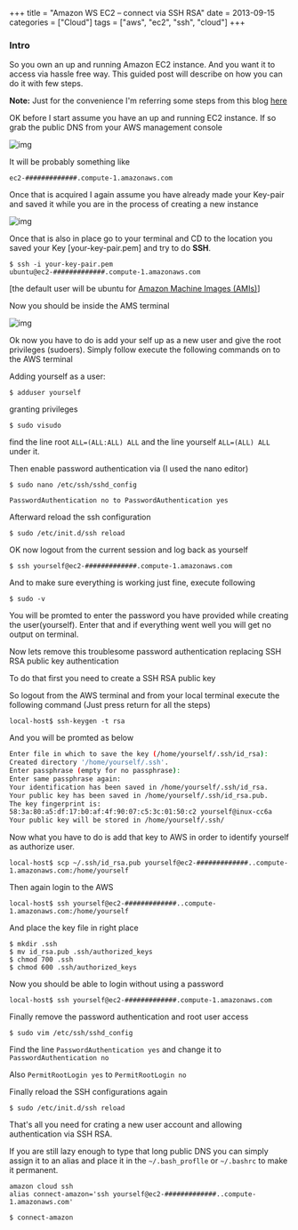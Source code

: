 +++
title = "Amazon WS EC2 – connect via SSH RSA"
date = 2013-09-15
categories = ["Cloud"]
tags = ["aws", "ec2", "ssh", "cloud"]
+++

### Intro

So you own an up and running Amazon EC2 instance. And you want it to access via hassle free way. This guided post will describe on how you can do it with few steps.

**Note:** Just for the convenience I'm referring some steps from this blog [here](http://thekeesh.com/2011/05/setting-up-user-accounts-password-authentication-and-ssh-keys-on-a-new-ec2-instance/)

OK before I start assume you have an up and running EC2 instance. If so grab the public DNS from your AWS management console

<img src="/public/images/ec2-management-console-2013-09-15-15-54-28.png" alt="img" class="inline"/>

It will be probably something like

<code>ec2-#############.compute-1.amazonaws.com</code>

Once that is acquired I again assume you have already made your Key-pair and saved it while you are in the process of creating a new instance

<img src="/public/images/ec2-management-console-2013-09-15-16-01-07.png" alt="img" class="inline"/>

Once that is also in place go to your terminal and CD to the location you saved your Key [your-key-pair.pem] and try to do **SSH**.

<code>$ ssh -i your-key-pair.pem ubuntu@ec2-#############.compute-1.amazonaws.com</code>

[the default user will be ubuntu for [Amazon Machine Images (AMIs)](http://memoverkill.com/2013/09/15/Amazon%20Machine%20Images%20(AMIs))]

Now you should be inside the AMS terminal

<img src="/public/images/aws-terminal1.png" alt="img" class="inline"/>

Ok now you have to do is add your self up as a new user and give the root privileges (sudoers). Simply follow execute the following commands on to the AWS terminal

Adding yourself as a user:

<code>$ adduser yourself</code>

granting privileges

<code>$ sudo visudo</code>

find the line root  ```ALL=(ALL:ALL) ALL``` and the line yourself ```ALL=(ALL) ALL``` under it.

Then enable password authentication via (I used the nano editor)

<code>$ sudo nano /etc/ssh/sshd_config</code>

```PasswordAuthentication no to PasswordAuthentication yes```

Afterward reload the ssh configuration

```$ sudo /etc/init.d/ssh reload```

OK now logout from the current session and log back as yourself

```$ ssh yourself@ec2-#############.compute-1.amazonaws.com```

And to make sure everything is working just fine, execute following

```$ sudo -v```

You will be promted to enter the password you have provided while creating the user(yourself). Enter that and if everything went well you will get no output on terminal.

Now lets remove this troublesome password authentication replacing SSH RSA public key authentication

To do that first you need to create a SSH RSA public key

So logout from the AWS terminal and from your local terminal execute the following command (Just press return for all the steps)

```local-host$ ssh-keygen -t rsa```

And you will be promted as below


```bash
Enter file in which to save the key (/home/yourself/.ssh/id_rsa):
Created directory '/home/yourself/.ssh'.
Enter passphrase (empty for no passphrase):
Enter same passphrase again:
Your identification has been saved in /home/yourself/.ssh/id_rsa.
Your public key has been saved in /home/yourself/.ssh/id_rsa.pub.
The key fingerprint is:
58:3a:80:a5:df:17:b0:af:4f:90:07:c5:3c:01:50:c2 yourself@inux-cc6a
Your public key will be stored in /home/yourself/.ssh/
```

Now what you have to do is add that key to AWS in order to identify yourself as authorize user.

```local-host$ scp ~/.ssh/id_rsa.pub yourself@ec2-#############..compute-1.amazonaws.com:/home/yourself```

Then again login to the AWS

```local-host$ ssh yourself@ec2-#############..compute-1.amazonaws.com:/home/yourself```

And place the key file in right place

```
$ mkdir .ssh
$ mv id_rsa.pub .ssh/authorized_keys
$ chmod 700 .ssh
$ chmod 600 .ssh/authorized_keys
```

Now you should be able to login without using a password

```local-host$ ssh yourself@ec2-#############.compute-1.amazonaws.com```

Finally remove the password authentication and root user access

```$ sudo vim /etc/ssh/sshd_config```

Find the line ```PasswordAuthentication yes``` and change it to ```PasswordAuthentication no```

Also ```PermitRootLogin yes``` to ```PermitRootLogin no```

Finally reload the SSH configurations again

```$ sudo /etc/init.d/ssh reload```

That's all you need for crating a new user account and allowing authentication via SSH RSA.

If you are still lazy enough to type that long public DNS you can simply assign it to an alias and place it in the ```~/.bash_proflle```  or ```~/.bashrc``` to make it permanent.

```
amazon cloud ssh
alias connect-amazon='ssh yourself@ec2-#############..compute-1.amazonaws.com'
```

```$ connect-amazon```
